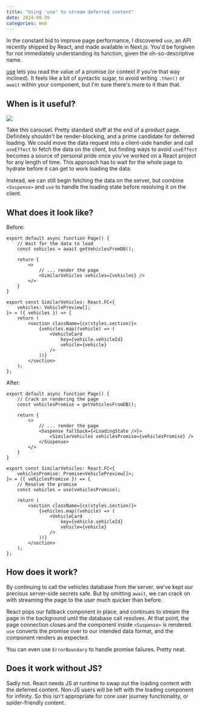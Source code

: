 ```yaml
---
title: "Using 'use' to stream deferred content"
date: 2024-08-30
categories: Web
---
```


In the constant bid to improve page performance, I discovered `use`, an API recently shipped by React, and made available in Next.js. You'd be forgiven for not immediately understanding its function, given the oh-so-descriptive name.

[use](https://react.dev/reference/react/use) lets you read the value of a promise (or context if you're that way inclined). It feels like a bit of syntactic sugar, to avoid writing `.then()` or `await` within your component, but I'm sure there's more to it than that.

## When is it useful?

![](/images/blog/use-carousel.jpg)

Take this carousel. Pretty standard stuff at the end of a product page. Definitely shouldn't be render-blocking, and a prime candidate for deferred loading. We could move the data request into a client-side handler and call `useEffect` to fetch the data on the client, but finding ways to avoid `useEffect` becomes a source of personal pride once you've worked on a React project for any length of time. This approach has to wait for the whole page to hydrate before it can get to work loading the data.

Instead, we can still begin fetching the data on the server, but combine `<Suspense>` and `use` to handle the loading state before resolving it on the client.

## What does it look like?

Before:

```tsx
export default async function Page() {
	// Wait for the data to load
    const vehicles = await getVehiclesFromDB();

    return {
        <>
            // ... render the page
            <SimilarVehicles vehicles={vehicles} />
        </>
    }
}

export const SimilarVehicles: React.FC<{
    vehicles: VehiclePreview[];
}> = ({ vehicles }) => {
    return (
        <section className={cx(styles.section)}>
            {vehicles.map((vehicle) => (
                <VehicleCard
                    key={vehicle.vehicleId}
                    vehicle={vehicle}
                />
            ))}
        </section>
    );
};
```

After:

```tsx
export default async function Page() {
    // Crack on rendering the page
    const vehiclesPromise = getVehiclesFromDB();

    return {
        <>
            // ... render the page
            <Suspense fallback={<LoadingState />}>
                <SimilarVehicles vehiclesPromise={vehiclesPromise} />
            </Suspense>
        </>
    }
}

export const SimilarVehicles: React.FC<{
    vehiclesPromise: Promise<VehiclePreview[]>;
}> = ({ vehiclesPromise }) => {
    // Resolve the promise
    const vehicles = use(vehiclesPromise);

    return (
        <section className={cx(styles.section)}>
            {vehicles.map((vehicle) => (
                <VehicleCard
                    key={vehicle.vehicleId}
                    vehicle={vehicle}
                />
            ))}
        </section>
    );
};
```

## How does it work?

By continuing to call the vehicles database from the server, we've kept our precious server-side secrets safe. But by omitting `await`, we can crack on with streaming the page to the user much quicker than before.

React pops our fallback component in place, and continues to stream the page in the background until the database call resolves. At that point, the page connection closes and the component inside `<Suspense>` is rendered. `use` converts the promise over to our intended data format, and the component renders as expected.

You can even use `ErrorBoundary` to handle promise failures. Pretty neat.

## Does it work without JS?

Sadly not. React needs JS at runtime to swap out the loading content with the deferred content. Non-JS users will be left with the loading component for infinity. So this isn't appropriate for core user journey functionality, or spider-friendly content.

